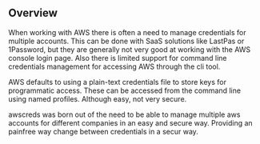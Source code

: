 ## Overview 
When working with AWS there is often a need to manage credentials for multiple accounts. This can be done with SaaS solutions like LastPas or 1Password, but they are generally not very good at working with the AWS console login page. Also there is limited support for command line credentials management for accessing AWS through the cli tool.

AWS defaults to using a plain-text credentials file to store keys for programmatic access. These can be accessed from the command line using named profiles. Although easy, not very secure. 

awscreds was born out of the need to be able to manage multiple aws accounts for different companies in an easy and secure way. Providing an painfree way change between credentials in a secur way.

